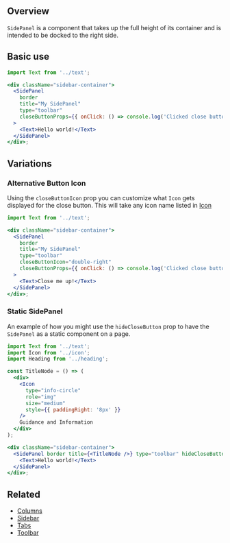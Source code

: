 ## Overview

`SidePanel` is a component that takes up the full height of its container
and is intended to be docked to the right side.

## Basic use

```jsx
import Text from '../text';

<div className="sidebar-container">
  <SidePanel
    border
    title="My SidePanel"
    type="toolbar"
    closeButtonProps={{ onClick: () => console.log('Clicked close button') }}
  >
    <Text>Hello world!</Text>
  </SidePanel>
</div>;
```

## Variations

### Alternative Button Icon

Using the `closeButtonIcon` prop you can customize what `Icon` gets displayed for the close button. This will take any icon name listed in [Icon](http://localhost:6060/#/React%20Components/Icon)

```jsx
import Text from '../text';

<div className="sidebar-container">
  <SidePanel
    border
    title="My SidePanel"
    type="toolbar"
    closeButtonIcon="double-right"
    closeButtonProps={{ onClick: () => console.log('Clicked close button') }}
  >
    <Text>Close me up!</Text>
  </SidePanel>
</div>;
```

### Static SidePanel

An example of how you might use the `hideCloseButton` prop to have the `SidePanel` as a static component on a page.

```jsx
import Text from '../text';
import Icon from '../icon';
import Heading from '../heading';

const TitleNode = () => (
  <div>
    <Icon
      type="info-circle"
      role="img"
      size="medium"
      style={{ paddingRight: '8px' }}
    />
    Guidance and Information
  </div>
);

<div className="sidebar-container">
  <SidePanel border title={<TitleNode />} type="toolbar" hideCloseButton="true">
    <Text>Hello world!</Text>
  </SidePanel>
</div>;
```

## Related

- [Columns](#/React%20Layouts/Columns)
- [Sidebar](#/React%20Components/Sidebar)
- [Tabs](#/React%20Components/Tabs)
- [Toolbar](#/React%20Components/Toolbar)

